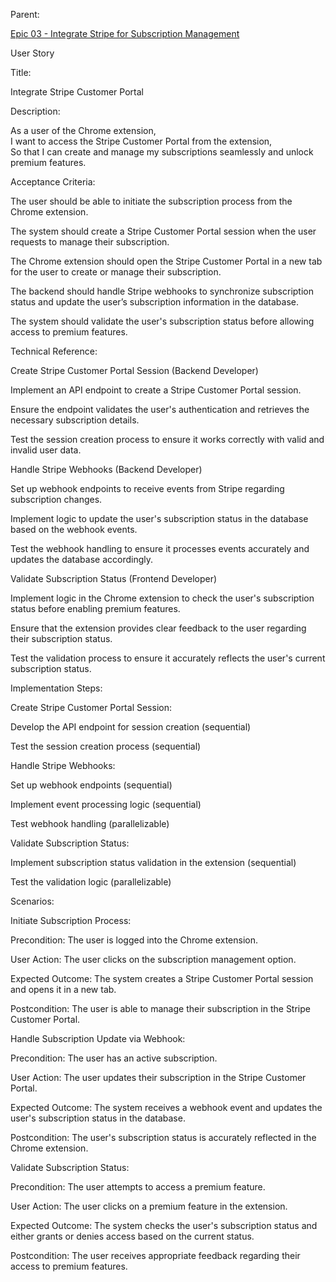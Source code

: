 Parent: 

[Epic 03 - Integrate Stripe for Subscription Management](epic-03.md)

User Story

Title:

Integrate Stripe Customer Portal

Description:

As a user of the Chrome extension,  
I want to access the Stripe Customer Portal from the extension,  
So that I can create and manage my subscriptions seamlessly and unlock premium features.

Acceptance Criteria:

The user should be able to initiate the subscription process from the Chrome extension.

The system should create a Stripe Customer Portal session when the user requests to manage their subscription.

The Chrome extension should open the Stripe Customer Portal in a new tab for the user to create or manage their subscription.

The backend should handle Stripe webhooks to synchronize subscription status and update the user’s subscription information in the database.

The system should validate the user's subscription status before allowing access to premium features.

Technical Reference:

Create Stripe Customer Portal Session (Backend Developer)

Implement an API endpoint to create a Stripe Customer Portal session.

Ensure the endpoint validates the user's authentication and retrieves the necessary subscription details.

Test the session creation process to ensure it works correctly with valid and invalid user data.

Handle Stripe Webhooks (Backend Developer)

Set up webhook endpoints to receive events from Stripe regarding subscription changes.

Implement logic to update the user's subscription status in the database based on the webhook events.

Test the webhook handling to ensure it processes events accurately and updates the database accordingly.

Validate Subscription Status (Frontend Developer)

Implement logic in the Chrome extension to check the user's subscription status before enabling premium features.

Ensure that the extension provides clear feedback to the user regarding their subscription status.

Test the validation process to ensure it accurately reflects the user's current subscription status.

Implementation Steps:

Create Stripe Customer Portal Session:

Develop the API endpoint for session creation (sequential)

Test the session creation process (sequential)

Handle Stripe Webhooks:

Set up webhook endpoints (sequential)

Implement event processing logic (sequential)

Test webhook handling (parallelizable)

Validate Subscription Status:

Implement subscription status validation in the extension (sequential)

Test the validation logic (parallelizable)

Scenarios:

Initiate Subscription Process:

Precondition: The user is logged into the Chrome extension.

User Action: The user clicks on the subscription management option.

Expected Outcome: The system creates a Stripe Customer Portal session and opens it in a new tab.

Postcondition: The user is able to manage their subscription in the Stripe Customer Portal.

Handle Subscription Update via Webhook:

Precondition: The user has an active subscription.

User Action: The user updates their subscription in the Stripe Customer Portal.

Expected Outcome: The system receives a webhook event and updates the user's subscription status in the database.

Postcondition: The user's subscription status is accurately reflected in the Chrome extension.

Validate Subscription Status:

Precondition: The user attempts to access a premium feature.

User Action: The user clicks on a premium feature in the extension.

Expected Outcome: The system checks the user's subscription status and either grants or denies access based on the current status.

Postcondition: The user receives appropriate feedback regarding their access to premium features.